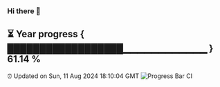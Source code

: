 ### Hi there 👋
⏳ Year progress { ██████████████████▁▁▁▁▁▁▁▁▁▁▁▁ } 61.14 %
---
⏰ Updated on Sun, 11 Aug 2024 18:10:04 GMT
![Progress Bar CI](https://github.com/Moyi321/Moyi321/workflows/Progress%20Bar%20CI/badge.svg)
